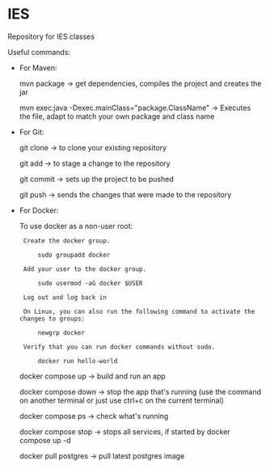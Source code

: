 # IES

Repository for IES classes


Useful commands:
 - For Maven:
 	
	mvn package -> get dependencies, compiles the project and creates the jar
	
	mvn exec:java -Dexec.mainClass="package.ClassName" -> Executes the file, adapt to match your own package and class name
 
 - For Git:
 	
	git clone -> to clone your existing repository
	
	git add -> to stage a change to the repository
	
	git commit -> sets up the project to be pushed
	
	git push -> sends the changes that were made to the repository

 - For Docker:
 
 	To use docker as a non-user root:
 		
		Create the docker group.

 			sudo groupadd docker

		Add your user to the docker group.

 			sudo usermod -aG docker $USER

		Log out and log back in

		On Linux, you can also run the following command to activate the changes to groups:

 			newgrp docker 

		Verify that you can run docker commands without sudo.

 			docker run hello-world

	
	
	docker compose up -> build and run an app
	
	docker compose down -> stop the app that's running (use the command on another terminal or just use ctrl+c on the current terminal)
	
	docker compose ps -> check what's running
	
	docker compose stop -> stops all services, if started by docker compose up -d
	
	docker pull postgres -> pull latest postgres image
	
	
